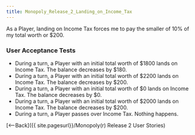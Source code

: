 ```yaml
---
title: Monopoly_Release_2_Landing_on_Income_Tax
---
```

As a Player, landing on Income Tax forces me to pay the smaller of 10% of my total worth or $200.

### User Acceptance Tests
* During a turn, a Player with an initial total worth of $1800 lands on Income Tax. The balance decreases by $180.
* During a turn, a Player with an initial total worth of $2200 lands on Income Tax. The balance decreases by $200.
* During a turn, a Player with an initial total worth of $0 lands on Income Tax. The balance decreases by $0.
* During a turn, a Player with an initial total worth of $2000 lands on Income Tax. The balance decreases by $200.
* During a turn, a Player passes over Income Tax. Nothing happens.

[<--Back]({{ site.pagesurl}}/Monopoly(r) Release 2 User Stories)